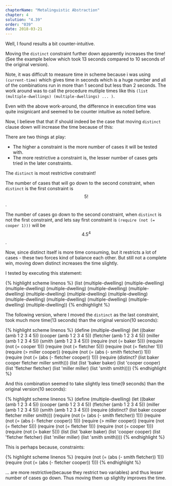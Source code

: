 ```yaml
---
chapterName: "Metalinguistic Abstraction"
chapter: 4
solution: "4.39"
order: "039"
date: 2018-03-21 
---
```


Well, I found results a bit counter-intuitive.

Moving the `distinct` constraint further down apparently increases the time!(See the example below which took 13 seconds compared to 10 seconds of the original version). 

Note, it was difficult to measure time in scheme because i was using `(current-time)` which gives time in seconds which is a huge number and all of the combinations run in more than 1 second but less than 2 seconds. The work around was to call the procedure mutliple times like this `(list (multiple-dwellings) (multiple-dwellings) ... )`.

Even with the above work-around, the difference in execution time was quite insignicant and seemed to be counter intuitive as noted before.

Now, I believe that that if should indeed be the case that moving `distinct` clause down will increase the time because of this:

There are two things at play:

- The higher a constraint is the more number of cases it will be tested with.
- The more restrictive a constraint is, the lesser number of cases gets tried in the later constraints.

The `distinct` is most restrictive constraint! 

The number of cases that will go down to the second constraint, when `distinct` is the first constraint is $$\, 5! \,$$.

The number of cases go down to the second constraint, when `distinct` is not the first constraint, and lets say first constraint is `(require (not (= cooper 1)))` will be $$\, 4.5^4 \,$$.

Now, since distinct itself is more time consuming, but it restricts a lot of cases - these two forces kind of balance each other. But still not a complete win, moving down distinct increases the time slightly.

I tested by executing this statement:

{% highlight scheme linenos %}
(list (multiple-dwelling) (multiple-dwelling) (multiple-dwelling) (multiple-dwelling) (multiple-dwelling) (multiple-dwelling) (multiple-dwelling) (multiple-dwelling) (multiple-dwelling) (multiple-dwelling) (multiple-dwelling) (multiple-dwelling) (multiple-dwelling) (multiple-dwelling))
{% endhighlight %}

The following version, where I moved the `distinct` as the last constraint, took much more time(13 seconds) than the original version(10 seconds):

{% highlight scheme linenos %}
(define (multiple-dwelling)
  (let ((baker (amb 1 2 3 4 5))
        (cooper (amb 1 2 3 4 5))
        (fletcher (amb 1 2 3 4 5))
        (miller (amb 1 2 3 4 5))
        (smith (amb 1 2 3 4 5)))
    (require (not (= baker 5)))
    (require (not (= cooper 1)))
    (require (not (= fletcher 5)))
    (require (not (= fletcher 1)))
    (require (> miller cooper))
    (require (not (= (abs (- smith fletcher)) 1)))
    (require (not (= (abs (- fletcher cooper)) 1)))
    (require
     (distinct? (list baker cooper fletcher miller smith)))
    (list (list 'baker baker)
          (list 'cooper cooper)
          (list 'fletcher fletcher)
          (list 'miller miller)
          (list 'smith smith))))
{% endhighlight %}

And this combination seemed to take slightly less time(9 seconds) than the original version(10 seconds):

{% highlight scheme linenos %}
(define (multiple-dwelling)
  (let ((baker (amb 1 2 3 4 5))
        (cooper (amb 1 2 3 4 5))
        (fletcher (amb 1 2 3 4 5))
        (miller (amb 1 2 3 4 5))
        (smith (amb 1 2 3 4 5)))
    (require
     (distinct? (list baker cooper fletcher miller smith)))
    (require (not (= (abs (- smith fletcher)) 1)))
    (require (not (= (abs (- fletcher cooper)) 1)))
    (require (> miller cooper))
    (require (not (= fletcher 5)))
    (require (not (= fletcher 1)))
    (require (not (= cooper 1)))
    (require (not (= baker 5)))
    (list (list 'baker baker)
          (list 'cooper cooper)
          (list 'fletcher fletcher)
          (list 'miller miller)
          (list 'smith smith))))
{% endhighlight %}

This is perhaps because, constraints:

{% highlight scheme linenos %}
(require (not (= (abs (- smith fletcher)) 1)))
(require (not (= (abs (- fletcher cooper)) 1)))
{% endhighlight %}

... are more restrictive(because they restrict two variables) and thus lesser number of cases go down. Thus moving them up slighlty improves the time.
